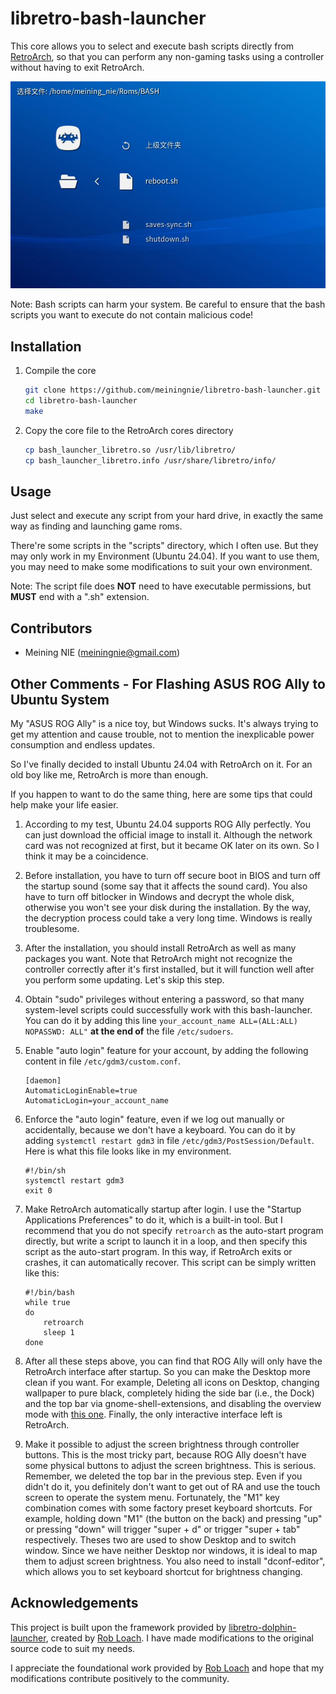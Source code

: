 # libretro-bash-launcher

This core allows you to select and execute bash scripts directly from [RetroArch](http://www.libretro.com/), so that you can perform any non-gaming tasks using a controller without having to exit RetroArch.

![Bash Launcher Screenshot](screenshot.jpg)

Note: Bash scripts can harm your system. Be careful to ensure that the bash scripts you want to execute do not contain malicious code!


## Installation

1. Compile the core
    ``` bash
    git clone https://github.com/meiningnie/libretro-bash-launcher.git
    cd libretro-bash-launcher
    make
    ```

2. Copy the core file to the RetroArch cores directory
    ``` bash
    cp bash_launcher_libretro.so /usr/lib/libretro/
    cp bash_launcher_libretro.info /usr/share/libretro/info/
    ```


## Usage

Just select and execute any script from your hard drive, in exactly the same way as finding and launching game roms.

There're some scripts in the "scripts" directory, which I often use. But they may only work in my Environment (Ubuntu 24.04). If you want to use them, you may need to make some modifications to suit your own environment.

Note: The script file does **NOT** need to have executable permissions, but **MUST** end with a ".sh" extension.


## Contributors

- Meining NIE (meiningnie@gmail.com)


## Other Comments - For Flashing ASUS ROG Ally to Ubuntu System

My "ASUS ROG Ally" is a nice toy, but Windows sucks. It's always trying to get my attention and cause trouble, not to mention the inexplicable power consumption and endless updates.

So I've finally decided to install Ubuntu 24.04 with RetroArch on it. For an old boy like me, RetroArch is more than enough.

If you happen to want to do the same thing, here are some tips that could help make your life easier.

1. According to my test, Ubuntu 24.04 supports ROG Ally perfectly. You can just download the official image to install it. Although the network card was not recognized at first, but it became OK later on its own. So I think it may be a coincidence.

2. Before installation, you have to turn off secure boot in BIOS and turn off the startup sound (some say that it affects the sound card). You also have to turn off bitlocker in Windows and decrypt the whole disk, otherwise you won't see your disk during the installation. By the way, the decryption process could take a very long time. Windows is really troublesome.

3. After the installation, you should install RetroArch as well as many packages you want. Note that RetroArch might not recognize the controller correctly after it's first installed, but it will function well after you perform some updating. Let's skip this step.

4. Obtain "sudo" privileges without entering a password, so that many system-level scripts could successfully work with this bash-launcher. You can do it by adding this line `your_account_name ALL=(ALL:ALL) NOPASSWD: ALL"` **at the end of** the file `/etc/sudoers`.

5. Enable "auto login" feature for your account, by adding the following content in file `/etc/gdm3/custom.conf`.
    ```
    [daemon]
    AutomaticLoginEnable=true
    AutomaticLogin=your_account_name
    ```

6. Enforce the "auto login" feature, even if we log out manually or accidentally, because we don't have a keyboard. You can do it by adding `systemctl restart gdm3` in file `/etc/gdm3/PostSession/Default`. Here is what this file looks like in my environment.
    ```
    #!/bin/sh
    systemctl restart gdm3
    exit 0
    ```

7. Make RetroArch automatically startup after login. I use the "Startup Applications Preferences" to do it, which is a built-in tool. But I recommend that you do not specify `retroarch` as the auto-start program directly, but write a script to launch it in a loop, and then specify this script as the auto-start program. In this way, if RetroArch exits or crashes, it can automatically recover. This script can be simply written like this:
    ```
    #!/bin/bash
    while true
    do
        retroarch
        sleep 1
    done
    ```

8. After all these steps above, you can find that ROG Ally will only have the RetroArch interface after startup. So you can make the Desktop more clean if you want. For example, Deleting all icons on Desktop, changing wallpaper to pure black, completely hiding the side bar (i.e., the Dock) and the top bar via gnome-shell-extensions, and disabling the overview mode with [this one](https://extensions.gnome.org/extension/4099/no-overview/). Finally, the only interactive interface left is RetroArch.


9. Make it possible to adjust the screen brightness through controller buttons. This is the most tricky part, because ROG Ally doesn't have some physical buttons to adjust the screen brightness. This is serious. Remember, we deleted the top bar in the previous step. Even if you didn't do it, you definitely don't want to get out of RA and use the touch screen to operate the system menu. Fortunately, the "M1" key combination comes with some factory preset keyboard shortcuts. For example, holding down "M1" (the button on the back) and pressing "up" or pressing "down" will trigger "super + d" or trigger "super + tab" respectively. Theses two are used to show Desktop and to switch window. Since we have neither Desktop nor windows, it is ideal to map them to adjust screen brightness. You also need to install "dconf-editor", which allows you to set keyboard shortcut for brightness changing.


## Acknowledgements

This project is built upon the framework provided by [libretro-dolphin-launcher](https://github.com/RobLoach/libretro-dolphin-launcher.git), created by [Rob Loach](http://github.com/robloach). I have made modifications to the original source code to suit my needs.

I appreciate the foundational work provided by [Rob Loach](http://github.com/robloach) and hope that my modifications contribute positively to the community.
